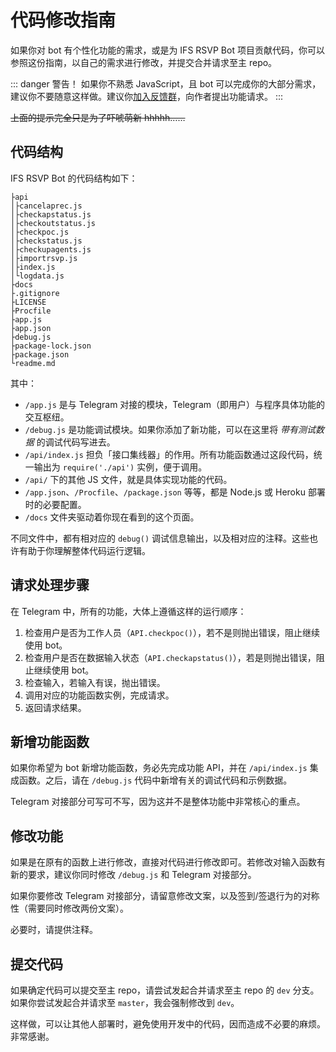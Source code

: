 # 代码修改指南
如果你对 bot 有个性化功能的需求，或是为 IFS RSVP Bot 项目贡献代码，你可以参照这份指南，以自己的需求进行修改，并提交合并请求至主 repo。

::: danger 警告！
如果你不熟悉 JavaScript，且 bot 可以完成你的大部分需求，建议你不要随意这样做。建议你[加入反馈群](https://t.me/joinchat/A0P0mxHipaEeJ-4vzKgTuQ)，向作者提出功能请求。
:::

~~上面的提示完全只是为了吓唬萌新 hhhhh……~~

## 代码结构
IFS RSVP Bot 的代码结构如下：

```
├api
│├cancelaprec.js
│├checkapstatus.js	
│├checkoutstatus.js
│├checkpoc.js
│├checkstatus.js
│├checkupagents.js	
│├importrsvp.js
│├index.js	
│└logdata.js
├docs
├.gitignore	
├LICENSE
├Procfile
├app.js	
├app.json	
├debug.js	
├package-lock.json
├package.json	
└readme.md
```

其中：

- `/app.js` 是与 Telegram 对接的模块，Telegram（即用户）与程序具体功能的交互枢纽。
- `/debug.js` 是功能调试模块。如果你添加了新功能，可以在这里将 *带有测试数据* 的调试代码写进去。
- `/api/index.js` 担负「接口集线器」的作用。所有功能函数通过这段代码，统一输出为 `require('./api')` 实例，便于调用。
- `/api/` 下的其他 JS 文件，就是具体实现功能的代码。
- `/app.json`、`/Procfile`、`/package.json` 等等，都是 Node.js 或 Heroku 部署时的必要配置。
- `/docs` 文件夹驱动着你现在看到的这个页面。

不同文件中，都有相对应的 `debug()` 调试信息输出，以及相对应的注释。这些也许有助于你理解整体代码运行逻辑。

## 请求处理步骤
在 Telegram 中，所有的功能，大体上遵循这样的运行顺序：

1. 检查用户是否为工作人员（`API.checkpoc()`），若不是则抛出错误，阻止继续使用 bot。
2. 检查用户是否在数据输入状态（`API.checkapstatus()`），若是则抛出错误，阻止继续使用 bot。
3. 检查输入，若输入有误，抛出错误。
4. 调用对应的功能函数实例，完成请求。
5. 返回请求结果。

## 新增功能函数
如果你希望为 bot 新增功能函数，务必先完成功能 API，并在 `/api/index.js` 集成函数。之后，请在 `/debug.js` 代码中新增有关的调试代码和示例数据。

Telegram 对接部分可写可不写，因为这并不是整体功能中非常核心的重点。

## 修改功能
如果是在原有的函数上进行修改，直接对代码进行修改即可。若修改对输入函数有新的要求，建议你同时修改 `/debug.js` 和 Telegram 对接部分。

如果你要修改 Telegram 对接部分，请留意修改文案，以及签到/签退行为的对称性（需要同时修改两份文案）。

必要时，请提供注释。

## 提交代码
如果确定代码可以提交至主 repo，请尝试发起合并请求至主 repo 的 `dev` 分支。如果你尝试发起合并请求至 `master`，我会强制修改到 `dev`。

这样做，可以让其他人部署时，避免使用开发中的代码，因而造成不必要的麻烦。非常感谢。